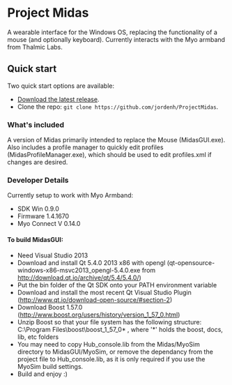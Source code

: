 # Project Midas

A wearable interface for the Windows OS, replacing the functionality of a mouse (and optionally keyboard). Currently interacts with the Myo armband from Thalmic Labs.

## Quick start

Two quick start options are available:

- [Download the latest release](https://github.com/jordenh/ProjectMidas/releases/download/v2.1/MidasInstall.zip).
- Clone the repo: `git clone https://github.com/jordenh/ProjectMidas`.

### What's included

A version of Midas primarily intended to replace the Mouse (MidasGUI.exe). Also includes a profile manager to quickly edit profiles (MidasProfileManager.exe), which should be used to edit profiles.xml if changes are desired.

### Developer Details

Currently setup to work with Myo Armband:
- SDK Win 0.9.0
- Firmware 1.4.1670
- Myo Connect V 0.14.0

#### To build MidasGUI:

- Need Visual Studio 2013
- Download and install Qt 5.4.0 2013 x86 with opengl (qt-opensource-windows-x86-msvc2013_opengl-5.4.0.exe from http://download.qt.io/archive/qt/5.4/5.4.0/)
- Put the bin folder of the Qt SDK onto your PATH environment variable
- Download and install the most recent Qt Visual Studio Plugin (http://www.qt.io/download-open-source/#section-2)
- Download Boost 1.57.0 (http://www.boost.org/users/history/version_1_57_0.html)
- Unzip Boost so that your file system has the following structure: C:\Program Files\boost\boost_1_57_0* , where '*' holds the boost, docs, lib, etc folders
- You may need to copy Hub_console.lib from the Midas/MyoSim directory to MidasGUI/MyoSim, or remove the dependancy from the project file to Hub_console.lib, as it is only required if you use the MyoSim build settings.
- Build and enjoy :)
